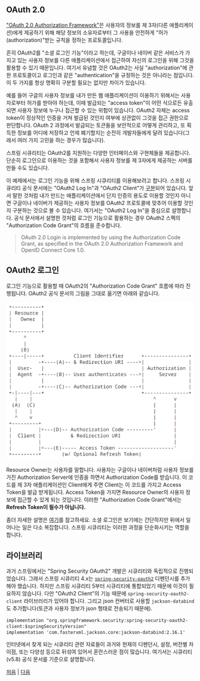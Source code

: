 ## OAuth 2.0
["OAuth 2.0 Authorization Framework"](https://datatracker.ietf.org/doc/html/rfc6749)은 사용자의 정보를 제 3자(다른 애플리케이션)에게 제공하기 위해 해당 정보의 소유자로부터 그 사용을 안전하게 "허가(authorization)"받는 규칙을 정하는 프로토콜입니다.

흔히 OAuth2를 "소셜 로그인 기능"이라고 하는데, 구글이나 네이버 같은 서비스가 가지고 있는 사용자 정보를 다른 애플리케이션에서 접근하여 자신의 로그인을 위해 그것을 활용할 수 있기 때문입니다. 여기서 유념할 것은 OAuth2는 사실 "authorization"에 관한 프로토콜이고 로그인과 같은 "authentication"을 규정하는 것은 아니라는 점입니다. 이 두 가지를 항상 명확히 구분할 필요는 없지만 차이가 있습니다.  

예를 들어 구글의 사용자 정보를 내가 만든 웹 애플리케이션이 이용하기 위해서는 사용자로부터 허가를 받아야 하는데, 이때 발급되는 "access token"이 어떤 식으로든 유출되면 사용자 정보에 누구나 접근할 수 있는 위험이 있습니다. OAuth2 자체는 access token이 정상적인 인증을 거쳐 발급된 것인지 여부에 상관없이 그것을 접근 권한으로 판단합니다. OAuth 2 과정에서 발급되는 토큰들을 보안적으로 어떻게 관리하고, 또 획득한 정보를 어디에 저장하고 언제 폐기할지는 순전히 개발자들에게 달려 있습니다(그래서 여러 가지 고민을 하는 경우가 많습니다).

스프링 시큐리티는 OAuth2를 지원하는 다양한 인터페이스와 구현체들을 제공합니다. 단순히 로그인으로 이용하는 것을 포함해서 사용자 정보를 제 3자에게 제공하는 서버를 만들 수도 있습니다.

이 예제에서는 로그인 기능을 위해 스프링 시큐리티를 이용해보려고 합니다. 스프링 시큐리티 공식 문서에는 "OAuth2 Log In"과 "OAuth2 Client"가 [구분](https://docs.spring.io/spring-security/reference/5.8/servlet/oauth2/index.html)되어 있습니다. 앞서 말한 것처럼 내가 만드는 애플리케이션에서 단지 인증의 용도로 이용할 것인지 아니면 구글이나 네이버가 제공하는 사용자 정보를 OAuth2 프로토콜에 맞추어 이용할 것인지 구분하는 것으로 볼 수 있습니다. 여기서는 "OAuth2 Log In"을 중심으로 설명합니다. 공식 문서에서 설명한 것처럼 로그인 기능으로 활용하는 경우 OAuth2 스펙의 "Authorization Code Grant"의 흐름을 준수합니다.

>OAuth 2.0 Login is implemented by using the Authorization Code Grant, as specified in the OAuth 2.0 Authorization Framework and OpenID Connect Core 1.0.


## OAuth2 로그인
로그인 기능으로 활용할 때 OAuth2의 "Authorization Code Grant" 흐름에 따라 진행됩니다. OAuth2 공식 문서의 그림을 그대로 옮기면 아래와 같습니다. 

![fig03](../img/fig03.png)

Resource Owner는 사용자를 말합니다. 사용자는 구글이나 네이버처럼 사용자 정보를 가진 Authorization Server에 인증을 하면서 Authorization Code를 받습니다. 이 코드를 제 3자 애플리케이션인 Client에게 주면 Client는 이 코드를 가지고 Access Token을 발급 받게됩니다. Access Token을 가지면 Resource Owner의 사용자 정보에 접근할 수 있게 되는 것입니다. 이러한 "Authorization Code Grant"에서는 <b>Refresh Token이 필수가 아닙니다.</b>  

좀더 자세한 설명은 [여기](https://datatracker.ietf.org/doc/html/rfc6749#section-4.1)를 참고하세요. 소셜 로그인은 보기에는 간단하지만 뒤에서 일어나는 일은 다소 복잡합니다. 스프링 시큐리티는 이러한 과정을 단순화시키는 역할을 합니다. 

## 라이브러리 
과거 스프링에서는 "Spring Security OAuth2" 개발은 시큐리티와 독립적으로 진행되었습니다. 그래서 스프링 시큐리티 4.x는 [`spring-security-oauth2`](https://mvnrepository.com/artifact/org.springframework.security.oauth/spring-security-oauth2/2.5.2.RELEASE) 디펜던시를 추가해야 했습니다. 하지만 스프링 시큐리티 5부터 시큐리티에 통합되었기 때문에 이것이 필요하지 않습니다. 다만 "OAuth2 Client"의 기능 때문에 `spring-security-oauth2-client` 라이브러리가 있어야 합니다. 그리고 json 컨버터로 사용할 `jackson-databind`도 추가합니다(토큰과 사용자 정보가 json 형태로 전송되기 때문에).

```
implementation "org.springframework.security:spring-security-oauth2-client:$springSecurityVersion"
implementation 'com.fasterxml.jackson.core:jackson-databind:2.16.1'
```
인터넷에서 찾게 되는 시큐리티 관련 자료들이 과거와 현재의 디펜던시, 설정, 버전별 차이점, 또는 다양성 등으로 뒤섞여 있어서 혼란스러운 점이 많습니다. 여기서는 시큐리티(v5.8) 공식 문서를 기준으로 설명합니다.


[처음](../README.md) | [다음](../06/README.md)
